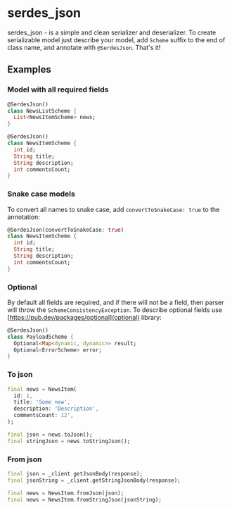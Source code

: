# serdes_json

serdes_json - is a simple and clean serializer and deserializer.
To create serializable model just describe your model, add `Scheme` suffix to the end of class name,
and annotate with `@SerdesJson`. That's it!

## Examples

### Model with all required fields

```dart
@SerdesJson()
class NewsListScheme {
  List<NewsItemScheme> news;
}
```

```dart
@SerdesJson()
class NewsItemScheme {
  int id;
  String title;
  String description;
  int commentsCount;
}
```

### Snake case models

To convert all names to snake case, add `convertToSnakeCase: true` to the annotation:

```dart
@SerdesJson(convertToSnakeCase: true)
class NewsItemScheme {
  int id;
  String title;
  String description;
  int commentsCount;
}
```

### Optional

By default all fields are required, and if there will not be a field, then parser will throw the `SchemeConsistencyException`.
To describe optional fields use [https://pub.dev/packages/optional](optional) library:

```dart
@SerdesJson()
class PayloadScheme {
  Optional<Map<dynamic, dynamic>> result;
  Optional<ErrorScheme> error;
}
```


### To json

```dart
final news = NewsItem(
  id: 1,
  title: 'Some new',
  description: 'Description',
  commentsCount: 12',
);

final json = news.toJson();
final stringJson = news.toStringJson();
```

### From json

```dart
final json = _client.getJsonBody(response);
final jsonString = _client.getStringJsonBody(response);

final news = NewsItem.fromJson(json);
final news = NewsItem.fromStringJson(jsonString);
```
